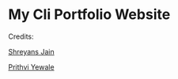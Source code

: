 # My Cli Portfolio Website

Credits:

[Shreyans Jain](https://shreyans13.github.io/CLI-Portfolio/index.html)

[Prithvi Yewale](https://cosmicwanderer7.github.io/Terminal-Portfolio/theme0.html)

